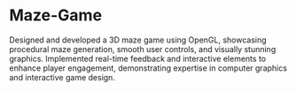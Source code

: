 # Maze-Game
Designed and developed a 3D maze game using OpenGL, showcasing procedural maze generation, smooth user controls, and visually stunning graphics. Implemented real-time feedback and interactive elements to enhance player engagement, demonstrating expertise in computer graphics and interactive game design.
